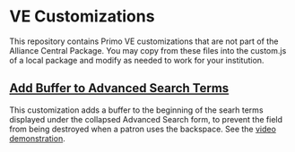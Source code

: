 # VE Customizations
This repository contains Primo VE customizations that are not part of the Alliance Central Package.
You may copy from these files into the custom.js of a local package and modify as needed to work for your institution.

## [Add Buffer to Advanced Search Terms](https://github.com/alliance-pcsg/ve-customizations/blob/main/buffer-advanced-search.js)
This customization adds a buffer to the beginning of the searh terms displayed under the collapsed Advanced Search form,
to prevent the field from being destroyed when a patron uses the backspace. See the
[video demonstration](https://drive.google.com/file/d/1dbVx__-NSyyl-1poJZbaR0YiVLRa56OC/view?usp=sharing).
